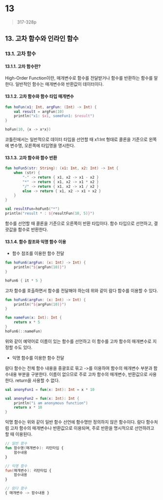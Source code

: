 # 13

> 317-328p

## 13. 고차 함수와 인라인 함수

### 13.1. 고차 함수

#### 13.1.1. 고차 함수란?

High-Order Function이란, 매개변수로 함수를 전달받거나 함수를 반환하는 함수를 말한다. 일반적인 함수는 매개변수와 반환값이 데이터이다.

#### 13.1.2. 고차 함수와 함수 타입 매개변수

```kotlin
fun hoFun(x1: Int, argFun: (Int) -> Int) {
    val result = argFun(10)
    println("x1: $x1, someFun1: $result")
}

hoFun(10, {x -> x*x})
```

코틀린에서는 일반적으로 데이터 타입을 선언할 때 x1:Int 형태로 콜론을 기준으로 왼쪽에 변수명, 오른쪽에 타입명을 명시한다.

#### 13.1.3. 고차 함수와 함수 반환

```kotlin
fun hoFun5(str: String): (x1: Int, x2: Int) -> Int {
    when (str) {
        "-" -> return { x1, x2 -> x1 - x2 }
        "*" -> return { x1, x2 -> x1 * x2 }
        "/" -> return { x1, x2 -> x1 / x2 }
        else -> return { x1, x2 -> x1 + x2 }
    }
}

val resultFun=hoFun5("*")
println("result * : ${resultFun(10, 5)}")
```

함수를 선언할 때 콜론을 기준으로 오른쪽이 반환 타입이다. 함수 타입으로 선언하고, 결괏값을 함수로 반환한다.

#### 13.1.4. 함수 참조와 익명 함수 이용

* 함수 참조를 이용한 함수 전달

```kotlin
fun hoFun6(argFun: (x: Int) -> Int) {
    println("${argFun(10)}")
}

hoFun6 { it * 5 }
```

고차 함수를 호출하면서 함수를 전달해야 하는데 위와 같이 람다 함수를 이용할 수 있다.

```kotlin
fun hoFun6(argFun: (x: Int) -> Int) {
    println("${argFun(10)}")
}

fun nameFun(x: Int): Int {
    return x * 5
}
hoFun6(::nameFun)
```

위와 같이 예약어로 이름이 있는 함수를 선언하고 이 함수를 고차 함수의 매개변수로 지정할 수도 있다.

* 익명 함수를 이용한 함수 전달

람다 함수는 전체 함수 내용을 중괄호로 묶고 -&gt;를 이용하여 함수의 매개변수 부분과 함수내용 부분을 구분한다. 이름이 없으므로 주로 고차 함수의 매개변수, 반환값으로 사용한다. return을 사용할 수 없다.

```kotlin
val anonyFun1 = fun(x: Int): Int = x * 10

val anonyFun2 = fun(x: Int): Int {
    println("i am anonymous function")
    return x * 10
}
```

익명 함수는 위와 같이 일반 함수 선언에 함수명만 정의하지 않은 함수이다. 람다 함수처럼 고차 함수의 매개변수나 반환값으로 이용되며, 주로 반환을 명시적으로 선언하려고 할 때 이용된다.

```kotlin
// 일반 함수
fun 함수명(매개변수): 리턴타입 {
    함수내용
}

// 익명 함수
fun(매개변수): 리턴타입 {
    함수내용
}

// 람다 함수
{ 매개변수 -> 함수내용 }
```

